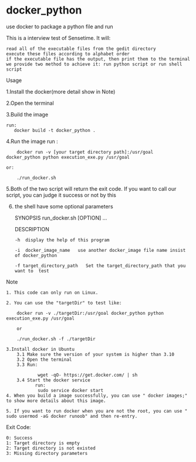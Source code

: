 # docker_python
use docker to package a python file and run


This is a interview test of Sensetime. It will:

    read all of the executable files from the gedit directory
    execute these files according to alphabet order
    if the executable file has the output, then print them to the terminal
    we provide two method to achieve it: run python script or run shell script

Usage

1.Install the docker(more detail show in Note)

2.Open the terminal

3.Build the image

    run:
       docker build -t docker_python .
       
4.Run the image
    run :
    
        docker run -v [your target directory path]:/usr/goal  docker_python python execution_exe.py /usr/goal
    
    or:
    
        ./run_docker.sh
  
 5.Both of the two script will return the exit code. If you want to call our script, you can judge it success or not by this

 6. the shell have some optional parameters
 
    SYNOPSIS
        run_docker.sh [OPTION] ... 
        
    DESCRIPTION
    
        -h  display the help of this program
        
        -i  docker_image_name   use another docker_image file name insist of docker_python
        
        -f target_directory_path   Set the target_directory_path that you want to  test
Note

    1. This code can only run on Linux.
    
    2. You can use the "targetDir" to test like:
    
        docker run -v ./targetDir:/usr/goal docker_python python execution_exe.py /usr/goal
        
        or
        
        ./run_docker.sh -f ./targetDir
    
    3.Install docker in Ubuntu
        3.1 Make sure the version of your system is higher than 3.10
        3.2 Open the terminal
        3.3 Run:
                
                wget -qO- https://get.docker.com/ | sh
        3.4 Start the docker service
               run: 
                sudo service docker start
    4. When you build a image successfully, you can use " docker images;" to show more details about this image.
    
    5. If you want to run docker when you are not the root, you can use " sudo usermod -aG docker runoob" and then re-entry.
    
Exit Code:

    0: Success
    1: Target directory is empty
    2: Target directory is not existed
    3: Missing directory parameters
